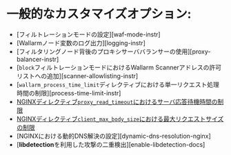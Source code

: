 # 一般的なカスタマイズオプション:

* [フィルトレーションモードの設定][waf-mode-instr]
* [Wallarmノード変数のログ出力][logging-instr]
* [フィルタリングノード背後のプロキシサーババランサーの使用][proxy-balancer-instr]
* [`block`フィルトレーションモードにおけるWallarm Scannerアドレスの許可リストへの追加][scanner-allowlisting-instr]
* [`wallarm_process_time_limit`ディレクティブにおける単一リクエスト処理時間の制限][process-time-limit-instr]
* [NGINXディレクティブ`proxy_read_timeout`におけるサーバ応答待機時間の制限](https://nginx.org/en/docs/http/ngx_http_proxy_module.html#proxy_read_timeout)
* [NGINXディレクティブ`client_max_body_size`における最大リクエストサイズの制限](https://nginx.org/en/docs/http/ngx_http_core_module.html#client_max_body_size)
* [NGINXにおける動的DNS解決の設定][dynamic-dns-resolution-nginx]
* [**libdetection**を利用した攻撃の二重検出][enable-libdetection-docs]
